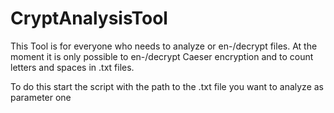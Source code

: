 # CryptAnalysisTool
This Tool is for everyone who needs to analyze or en-/decrypt files.
At the moment it is only possible to en-/decrypt Caeser encryption and to count letters and spaces in .txt files.

To do this start the script with the path to the .txt file you want to analyze as parameter one
